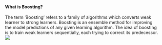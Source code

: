 #### What is Boosting?
The term ‘Boosting’ refers to a family of algorithms which converts weak learner to 
strong learners. Boosting is an ensemble method for improving the model predictions 
of any given learning algorithm. The idea of boosting is to train weak learners sequentially, 
each trying to correct its predecessor.
![](https://miro.medium.com/max/1600/0*qCcM7uCOqIw6npnJ.png)  
